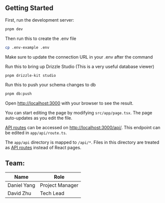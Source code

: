 ## Getting Started

First, run the development server:

```bash
pnpm dev
```

Then run this to create the .env file

```bash
cp .env-example .env
```

Make sure to update the connection URL in your .env after the command

Run this to bring up Drizzle Studio (This is a very useful database viewer)

```bash
pnpm drizzle-kit studio
```

Run this to push your schema changes to db

```bash
pnpm db:push
```

Open [http://localhost:3000](http://localhost:3000) with your browser to see the result.

You can start editing the page by modifying `src/app/page.tsx`. The page auto-updates as you edit the file.

[API routes](https://nextjs.org/docs/app/building-your-application/routing/route-handlers) can be accessed on [http://localhost:3000/api/](http://localhost:3000/api/). This endpoint can be edited in `app/api/route.ts`.

The `app/api` directory is mapped to `/api/*`. Files in this directory are treated as [API routes](https://nextjs.org/docs/app/building-your-application/routing/route-handlers) instead of React pages.

## Team:
| Name                     | Role            |
|--------------------------|-----------------|
| Daniel Yang              | Project Manager |
| David Zhu                | Tech Lead       |